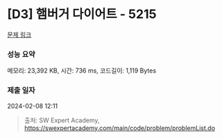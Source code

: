 # [D3] 햄버거 다이어트 - 5215 

[문제 링크](https://swexpertacademy.com/main/code/problem/problemDetail.do?contestProbId=AWT-lPB6dHUDFAVT) 

### 성능 요약

메모리: 23,392 KB, 시간: 736 ms, 코드길이: 1,119 Bytes

### 제출 일자

2024-02-08 12:11



> 출처: SW Expert Academy, https://swexpertacademy.com/main/code/problem/problemList.do